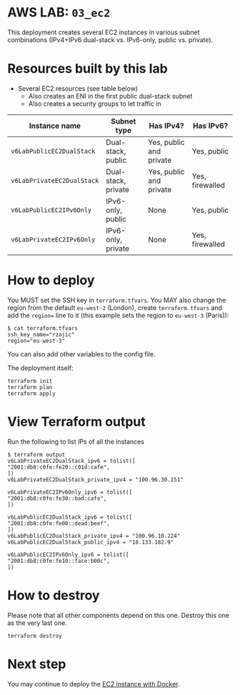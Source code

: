 # AWS LAB: `03_ec2`

This deployment creates several EC2 instances in various subnet combinations (IPv4+IPv6 dual-stack vs. IPv6-only, public vs. private).

# Resources built by this lab

- Several EC2 resources (see table below)
  - Also creates an ENI in the first public dual-stack subnet
  - Also creates a security groups to let traffic in

| Instance name | Subnet type | Has IPv4? | Has IPv6? |
|---|---|---|---|
|`v6LabPublicEC2DualStack` | Dual-stack, public | Yes, public and private | Yes, public
|`v6LabPrivateEC2DualStack` | Dual-stack, private | Yes, public and private | Yes, firewalled
|`v6LabPublicEC2IPv6Only` | IPv6-only, public | None | Yes, public
|`v6LabPrivateEC2IPv6Only` | IPv6-only, private | None | Yes, firewalled

# How to deploy

You MUST set the SSH key in `terraform.tfvars`. You MAY also change the region from the default `eu-west-2` (London), create `terraform.tfvars` and add the `region=` line to it (this example sets the region to `eu-west-3` (Paris)):

```
$ cat terraform.tfvars
ssh_key_name="rzajic"
region="eu-west-3"
```

You can also add other variables to the config file.

The deployment itself:

```
terraform init
terraform plan
terraform apply
```

# View Terraform output

Run the following to list IPs of all the instances

```
$ terraform output
v6LabPrivateEC2DualStack_ipv6 = tolist([
"2001:db8:c0fe:fe20::c01d:cafe",
])
v6LabPrivateEC2DualStack_private_ipv4 = "100.96.30.151"

v6LabPrivateEC2IPv6Only_ipv6 = tolist([
"2001:db8:c0fe:fe30::bad:cafe",
])

v6LabPublicEC2DualStack_ipv6 = tolist([
"2001:db8:c0fe:fe00::dead:beef",
])
v6LabPublicEC2DualStack_private_ipv4 = "100.96.10.224"
v6LabPublicEC2DualStack_public_ipv4 = "18.133.182.9"

v6LabPublicEC2IPv6Only_ipv6 = tolist([
"2001:db8:c0fe:fe10::face:b00c",
])
```


# How to destroy

Please note that all other components depend on this one. Destroy this one as the very last one.

```
terraform destroy
```

# Next step

You may continue to deploy the [EC2 instance with Docker](../04_ec2_docker/README.md).
